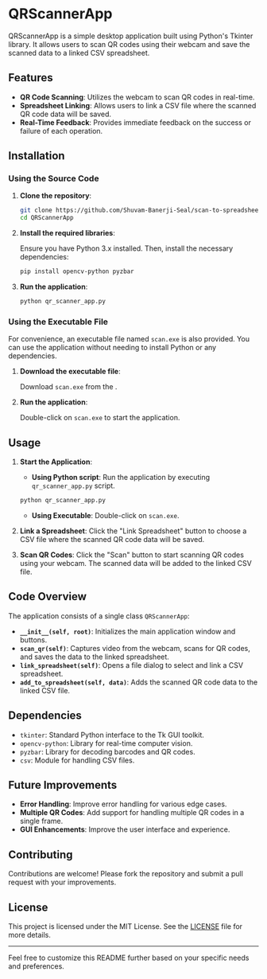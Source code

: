 # QRScannerApp

QRScannerApp is a simple desktop application built using Python's Tkinter library. It allows users to scan QR codes using their webcam and save the scanned data to a linked CSV spreadsheet.

## Features

- **QR Code Scanning**: Utilizes the webcam to scan QR codes in real-time.
- **Spreadsheet Linking**: Allows users to link a CSV file where the scanned QR code data will be saved.
- **Real-Time Feedback**: Provides immediate feedback on the success or failure of each operation.

## Installation

### Using the Source Code

1. **Clone the repository**:

    ```bash
    git clone https://github.com/Shuvam-Banerji-Seal/scan-to-spreadsheet.git
    cd QRScannerApp
    ```

2. **Install the required libraries**:

    Ensure you have Python 3.x installed. Then, install the necessary dependencies:

    ```bash
    pip install opencv-python pyzbar
    ```

3. **Run the application**:

    ```bash
    python qr_scanner_app.py
    ```

### Using the Executable File

For convenience, an executable file named `scan.exe` is also provided. You can use the application without needing to install Python or any dependencies.

1. **Download the executable file**:

    Download `scan.exe` from the .

2. **Run the application**:

    Double-click on `scan.exe` to start the application.

## Usage

1. **Start the Application**:
   - **Using Python script**: Run the application by executing `qr_scanner_app.py` script.

    ```bash
    python qr_scanner_app.py
    ```

   - **Using Executable**: Double-click on `scan.exe`.

2. **Link a Spreadsheet**:
   Click the "Link Spreadsheet" button to choose a CSV file where the scanned QR code data will be saved.

3. **Scan QR Codes**:
   Click the "Scan" button to start scanning QR codes using your webcam. The scanned data will be added to the linked CSV file.

## Code Overview

The application consists of a single class `QRScannerApp`:

- **`__init__(self, root)`**: Initializes the main application window and buttons.
- **`scan_qr(self)`**: Captures video from the webcam, scans for QR codes, and saves the data to the linked spreadsheet.
- **`link_spreadsheet(self)`**: Opens a file dialog to select and link a CSV spreadsheet.
- **`add_to_spreadsheet(self, data)`**: Adds the scanned QR code data to the linked CSV file.

## Dependencies

- `tkinter`: Standard Python interface to the Tk GUI toolkit.
- `opencv-python`: Library for real-time computer vision.
- `pyzbar`: Library for decoding barcodes and QR codes.
- `csv`: Module for handling CSV files.

## Future Improvements

- **Error Handling**: Improve error handling for various edge cases.
- **Multiple QR Codes**: Add support for handling multiple QR codes in a single frame.
- **GUI Enhancements**: Improve the user interface and experience.

## Contributing

Contributions are welcome! Please fork the repository and submit a pull request with your improvements.

## License

This project is licensed under the MIT License. See the [LICENSE](LICENSE) file for more details.

---

Feel free to customize this README further based on your specific needs and preferences.
